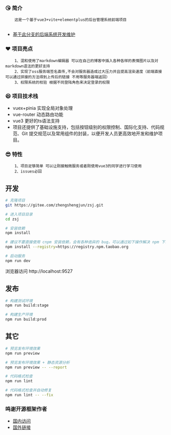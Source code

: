 ###  :kissing_heart: 简介 
~~~
    这是一个基于vue3+vite+elementplus的后台管理系统前端项目
    
~~~
- [基于此分支的后端系统开发维护](https://gitee.com/zhengshengjun/zsj/tree/develop/)
###   :heart: 项目亮点
~~~
    1、混和使用了markdown编辑器 可以在自己的博客中插入各种各样的表情图片以及对markdown语法的更好支持
    2、实现了oss服务端签名直传,不会对服务器造成过大压力并且提高渲染速度（前端直接可以通过拼接的方法得到上传后的链接 不用等服务器端返回）
    3、权限系统的校验 根据不同登陆角色来决定登录的权限
~~~
###  :laughing: 项目技术栈
- vuex+pinia 实现全局对象处理
- vue-router 动态路由功能
- vue3  更好的ts语法支持
- 项目还提供了基础设施支持，包括按钮级别的权限控制、国际化支持、代码规范、Git 提交规范以及常用组件的封装，以便开发人员更高效地开发和维护项目。

###  :sunglasses: 特性

```
    1、项目足够简单 可以让刚接触微服务或者刚使用vue3的同学进行学习使用
    2、issues必回
```

## 开发

```bash
# 克隆项目
git https://gitee.com/zhengshengjun/zsj.git

# 进入项目目录
cd zsj

# 安装依赖
npm install

# 建议不要直接使用 cnpm 安装依赖，会有各种诡异的 bug。可以通过如下操作解决 npm 下载速度慢的问题
npm install --registry=https://registry.npm.taobao.org

# 启动服务
npm run dev
```

浏览器访问 http://localhost:9527

## 发布

```bash
# 构建测试环境
npm run build:stage

# 构建生产环境
npm run build:prod
```

## 其它

```bash
# 预览发布环境效果
npm run preview

# 预览发布环境效果 + 静态资源分析
npm run preview -- --report

# 代码格式检查
npm run lint

# 代码格式检查并自动修复
npm run lint -- --fix
```

### 鸣谢开源框架作者
- [国内访问](https://panjiachen.gitee.io/vue-element-admin-site/zh/)
- [国外链接](https://github.com/PanJiaChen/vue-element-admin/)